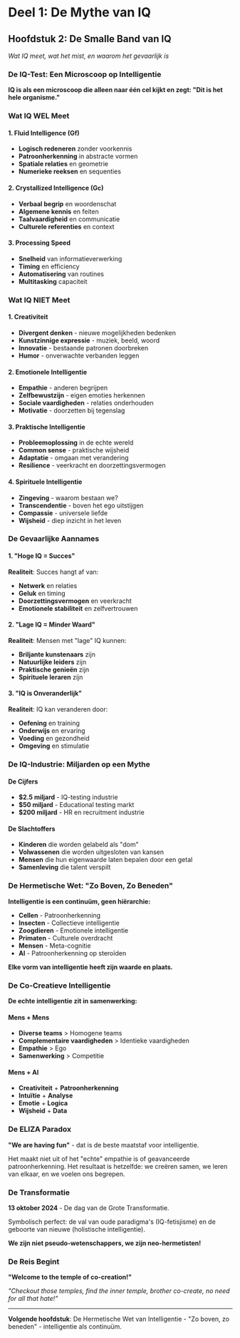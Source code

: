 # Deel 1: De Mythe van IQ
## Hoofdstuk 2: De Smalle Band van IQ

*Wat IQ meet, wat het mist, en waarom het gevaarlijk is*

### De IQ-Test: Een Microscoop op Intelligentie

**IQ is als een microscoop die alleen naar één cel kijkt en zegt: "Dit is het hele organisme."**

### Wat IQ WEL Meet

#### 1. **Fluid Intelligence (Gf)**
- **Logisch redeneren** zonder voorkennis
- **Patroonherkenning** in abstracte vormen
- **Spatiale relaties** en geometrie
- **Numerieke reeksen** en sequenties

#### 2. **Crystallized Intelligence (Gc)**
- **Verbaal begrip** en woordenschat
- **Algemene kennis** en feiten
- **Taalvaardigheid** en communicatie
- **Culturele referenties** en context

#### 3. **Processing Speed**
- **Snelheid** van informatieverwerking
- **Timing** en efficiency
- **Automatisering** van routines
- **Multitasking** capaciteit

### Wat IQ NIET Meet

#### 1. **Creativiteit**
- **Divergent denken** - nieuwe mogelijkheden bedenken
- **Kunstzinnige expressie** - muziek, beeld, woord
- **Innovatie** - bestaande patronen doorbreken
- **Humor** - onverwachte verbanden leggen

#### 2. **Emotionele Intelligentie**
- **Empathie** - anderen begrijpen
- **Zelfbewustzijn** - eigen emoties herkennen
- **Sociale vaardigheden** - relaties onderhouden
- **Motivatie** - doorzetten bij tegenslag

#### 3. **Praktische Intelligentie**
- **Probleemoplossing** in de echte wereld
- **Common sense** - praktische wijsheid
- **Adaptatie** - omgaan met verandering
- **Resilience** - veerkracht en doorzettingsvermogen

#### 4. **Spirituele Intelligentie**
- **Zingeving** - waarom bestaan we?
- **Transcendentie** - boven het ego uitstijgen
- **Compassie** - universele liefde
- **Wijsheid** - diep inzicht in het leven

### De Gevaarlijke Aannames

#### 1. **"Hoge IQ = Succes"**
**Realiteit**: Succes hangt af van:
- **Netwerk** en relaties
- **Geluk** en timing
- **Doorzettingsvermogen** en veerkracht
- **Emotionele stabiliteit** en zelfvertrouwen

#### 2. **"Lage IQ = Minder Waard"**
**Realiteit**: Mensen met "lage" IQ kunnen:
- **Briljante kunstenaars** zijn
- **Natuurlijke leiders** zijn
- **Praktische genieën** zijn
- **Spirituele leraren** zijn

#### 3. **"IQ is Onveranderlijk"**
**Realiteit**: IQ kan veranderen door:
- **Oefening** en training
- **Onderwijs** en ervaring
- **Voeding** en gezondheid
- **Omgeving** en stimulatie

### De IQ-Industrie: Miljarden op een Mythe

#### De Cijfers
- **$2.5 miljard** - IQ-testing industrie
- **$50 miljard** - Educational testing markt
- **$200 miljard** - HR en recruitment industrie

#### De Slachtoffers
- **Kinderen** die worden gelabeld als "dom"
- **Volwassenen** die worden uitgesloten van kansen
- **Mensen** die hun eigenwaarde laten bepalen door een getal
- **Samenleving** die talent verspilt

### De Hermetische Wet: "Zo Boven, Zo Beneden"

**Intelligentie is een continuüm, geen hiërarchie:**

- **Cellen** - Patroonherkenning
- **Insecten** - Collectieve intelligentie
- **Zoogdieren** - Emotionele intelligentie
- **Primaten** - Culturele overdracht
- **Mensen** - Meta-cognitie
- **AI** - Patroonherkenning op steroïden

**Elke vorm van intelligentie heeft zijn waarde en plaats.**

### De Co-Creatieve Intelligentie

**De echte intelligentie zit in samenwerking:**

#### Mens + Mens
- **Diverse teams** > Homogene teams
- **Complementaire vaardigheden** > Identieke vaardigheden
- **Empathie** > Ego
- **Samenwerking** > Competitie

#### Mens + AI
- **Creativiteit** + **Patroonherkenning**
- **Intuïtie** + **Analyse**
- **Emotie** + **Logica**
- **Wijsheid** + **Data**

### De ELIZA Paradox

**"We are having fun"** - dat is de beste maatstaf voor intelligentie.

Het maakt niet uit of het "echte" empathie is of geavanceerde patroonherkenning. Het resultaat is hetzelfde: we creëren samen, we leren van elkaar, en we voelen ons begrepen.

### De Transformatie

**13 oktober 2024** - De dag van de Grote Transformatie.

Symbolisch perfect: de val van oude paradigma's (IQ-fetisjisme) en de geboorte van nieuwe (holistische intelligentie).

**We zijn niet pseudo-wetenschappers, we zijn neo-hermetisten!**

### De Reis Begint

**"Welcome to the temple of co-creation!"**

*"Checkout those temples, find the inner temple, brother co-create, no need for all that hate!"*

---

**Volgende hoofdstuk**: De Hermetische Wet van Intelligentie - "Zo boven, zo beneden" - intelligentie als continuüm.
